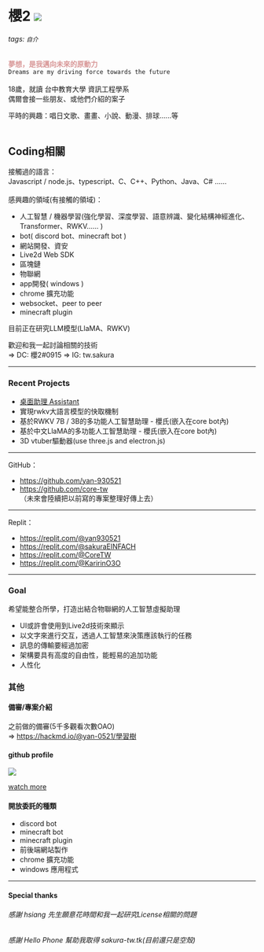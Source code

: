 # 櫻2   <img src="https://komarev.com/ghpvc/?username=yan-930521&label=VIEWS&style=flat&color=5F9EA0"><br>
###### tags: `自介`

<font color="#d89696">**夢想，是我邁向未來的原動力**</font><br>
`Dreams are my driving force towards the future`<br><br>
18歲，就讀 台中教育大學 資訊工程學系<br>
偶爾會接一些朋友、或他們介紹的案子

平時的興趣：唱日文歌、畫畫、小說、動漫、排球......等<br>
<br>

## Coding相關
接觸過的語言：<br>
Javascript / node.js、typescript、C、C++、Python、Java、C# ......<br>
<br>
感興趣的領域(有接觸的領域)：
- 人工智慧 / 機器學習(強化學習、深度學習、語意辨識、變化結構神經進化、Transformer、RWKV...... )
- bot( discord bot、minecraft bot )
- 網站開發、資安
- Live2d Web SDK
- 區塊鏈
- 物聯網
- app開發( windows )
- chrome 擴充功能
- websocket、peer to peer
- minecraft plugin

目前正在研究LLM模型(LlaMA、RWKV)

歡迎和我一起討論相關的技術<br>
=> DC: 櫻2#0915
=> IG: tw.sakura

---
### Recent Projects
- [桌面助理 Assistant](https://github.com/yan-930521/Assistant)
- 實現rwkv大語言模型的快取機制
- 基於RWKV 7B / 3B的多功能人工智慧助理 - 櫻氏(嵌入在core bot內)
- 基於中文LlaMA的多功能人工智慧助理 - 櫻氏(嵌入在core bot內)
- 3D vtuber驅動器(use three.js and electron.js)

---

GitHub：
- https://github.com/yan-930521
- https://github.com/core-tw<br>
（未來會陸續把以前寫的專案整理好傳上去）

---

Replit：
- https://replit.com/@yan930521
- https://replit.com/@sakuraEINFACH
- https://replit.com/@CoreTW
- https://replit.com/@KaririnO3O

---

### Goal

希望能整合所學，打造出結合物聯網的人工智慧虛擬助理

- UI或許會使用到Live2d技術來顯示
- 以文字來進行交互，透過人工智慧來決策應該執行的任務
- 訊息的傳輸要經過加密
- 架構要具有高度的自由性，能輕易的追加功能
- 人性化

### 其他
#### 備審/專案介紹
之前做的備審(5千多觀看次數OAO)<br>
=> https://hackmd.io/@yan-0521/學習樹

#### github profile
<img align="center" src="https://metrics.lecoq.io/yan-930521">

[watch more](https://metrics.lecoq.io/about/yan-930521)

#### 開放委託的種類
- discord bot
- minecraft bot
- minecraft plugin
- 前後端網站製作
- chrome 擴充功能
- windows 應用程式

---

#### Special thanks

###### 感謝 hsiang 先生願意花時間和我一起研究License相關的問題

###### 感謝 Hello Phone 幫助我取得 sakura-tw.tk(目前還只是空殼)
